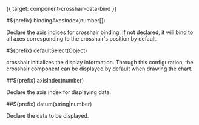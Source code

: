 {{ target: component-crosshair-data-bind }}

<!-- ICrosshairDataBindSpec -->

#${prefix} bindingAxesIndex(number[])

Declare the axis indices for crosshair binding. If not declared, it will bind to all axes corresponding to the crosshair's position by default.

#${prefix} defaultSelect(Object)

crosshair initializes the display information. Through this configuration, the crosshair component can be displayed by default when drawing the chart.

##${prefix} axisIndex(number)

Declare the axis index for displaying data.

##${prefix} datum(string|number)

Declare the data to be displayed.
